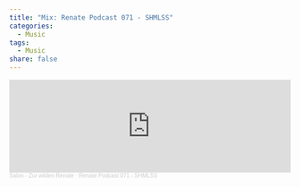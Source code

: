 ```yaml
---
title: "Mix: Renate Podcast 071 - SHMLSS"
categories:
  - Music
tags:
  - Music
share: false
---
```


<iframe width="100%" height="166" scrolling="no" frameborder="no" allow="autoplay" src="https://w.soundcloud.com/player/?url=https%3A//api.soundcloud.com/tracks/845212690&color=%23ff5500&auto_play=false&hide_related=false&show_comments=true&show_user=true&show_reposts=false&show_teaser=true"></iframe><div style="font-size: 10px; color: #cccccc;line-break: anywhere;word-break: normal;overflow: hidden;white-space: nowrap;text-overflow: ellipsis; font-family: Interstate,Lucida Grande,Lucida Sans Unicode,Lucida Sans,Garuda,Verdana,Tahoma,sans-serif;font-weight: 100;"><a href="https://soundcloud.com/wilderenate" title="Salon - Zur wilden Renate" target="_blank" style="color: #cccccc; text-decoration: none;">Salon - Zur wilden Renate</a> · <a href="https://soundcloud.com/wilderenate/renate-podcast-071-shmlss" title="Renate Podcast 071 - SHMLSS" target="_blank" style="color: #cccccc; text-decoration: none;">Renate Podcast 071 - SHMLSS</a></div>